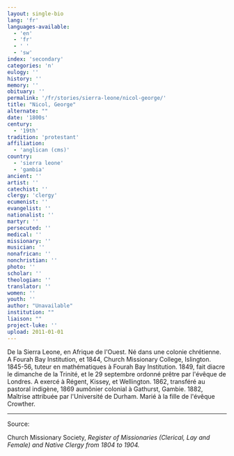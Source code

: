 ```yaml
---
layout: single-bio
lang: 'fr'
languages-available:
  - 'en'
  - 'fr'
  - ' '
  - 'sw'
index: 'secondary'
categories: 'n'
eulogy: ''
history: ''
memory: ''
obituary: ''
permalink: '/fr/stories/sierra-leone/nicol-george/'
title: "Nicol, George"
alternate: ""
date: '1800s'
century:
  - '19th'
tradition: 'protestant'
affiliation:
  - 'anglican (cms)'
country:
  - 'sierra leone'
  - 'gambia'
ancient: ''
artist: ''
catechist: ''
clergy: 'clergy'
ecumenist: ''
evangelist: ''
nationalist: ''
martyr: ''
persecuted: ''
medical: ''
missionary: ''
musician: ''
nonafrican: ''
nonchristian: ''
photo: ''
scholar: ''
theologian: ''
translator: ''
women: ''
youth: ''
author: "Unavailable"
institution: ""
liaison: ""
project-luke: ''
upload: 2011-01-01
---
```




De la Sierra Leone, en Afrique de l'Ouest. Né dans une colonie chrétienne. A Fourah Bay Institution, et 1844, Church Missionary College, Islington. 1845-56, tuteur en mathématiques  à Fourah Bay Institution. 1849, fait diacre le dimanche de la Trinité, et le 29 septembre ordonné prêtre par l'évêque de Londres.  A exercé à Régent, Kissey, et Wellington. 1862, transféré au pastoral indigène, 1869 aumônier colonial à Gathurst, Gambie. 1882, Maîtrise attribuée par l'Université de Durham. Marié à la fille de l'évêque Crowther.

---

Source:

Church Missionary Society, *Register of Missionaries (Clerical, Lay and Female) and Native Clergy from 1804 to 1904.*
